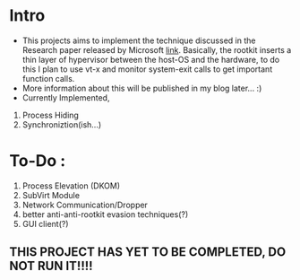 # Intro

- This projects aims to implement the technique discussed in the Research paper released by Microsoft [link](https://www.microsoft.com/en-us/research/publication/subvirt-implementing-malware-with-virtual-machines/). Basically, the rootkit inserts a thin layer of hypervisor between the host-OS and the hardware, to do this I plan to use vt-x and monitor system-exit calls to get important function calls.
- More information about this will be published in my blog later... :)
- Currently Implemented,

1. Process Hiding
2. Synchroniztion(ish...)

# To-Do :

1. Process Elevation (DKOM)
2. SubVirt Module
3. Network Communication/Dropper
4. better anti-anti-rootkit evasion techniques(?)
5. GUI client(?)

## THIS PROJECT HAS YET TO BE COMPLETED, DO NOT RUN IT!!!!
